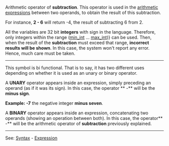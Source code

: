 Arithmetic operator of **subtraction**. This operator is used in the [arithmetic expressions](definition_of_an_expression.md) between two operands, to obtain the result of this subtraction.

For instance, **2 - 6** will return -4, the result of subtracting 6 from 2.

All the variables are 32 bit **integers** with sign in the language.
Therefore, only integers within the range ([min_int](min_int.md) ... [max_int](max_int.md))} can be used. Then, when the result of the **subtraction** must exceed that range, **incorrect results will be shown**. In this case, the system won't report any error. Hence, much care must be taken.

---------------------------------------


This symbol is bi functional. That is to say, it has two different uses depending on whether it is used as an unary or binary operator.

A **UNARY** operator appears inside an expression, simply preceding an operand (as if it was its sign). In this case, the operator ** -** will be the **minus sign**.

**Example: -7** the negative integer **minus seven**.

A **BINARY** operator appears inside an expression, concatenating
two operands (showing an operation between both). In this case, the
operator** -** will be the arithmetic operator of **subtraction** previously explained.

---------------------------------------
See: [Syntax](syntax_of_a_programdot.md) - [Expression](definition_of_an_expression.md)

